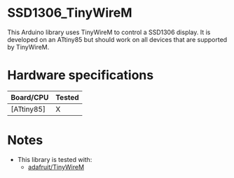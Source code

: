 # SSD1306_TinyWireM

This Arduino library uses TinyWireM to control a SSD1306 display. It is
developed on an ATtiny85 but should work on all devices that are supported by
TinyWireM.


# Hardware specifications

   | Board/CPU                     | Tested              |
   |-------------------------------|---------------------|
   | [ATtiny85]                    | X                   |


# Notes

 - This library is tested with:
   - [adafruit/TinyWireM](https://github.com/adafruit/TinyWireM)

